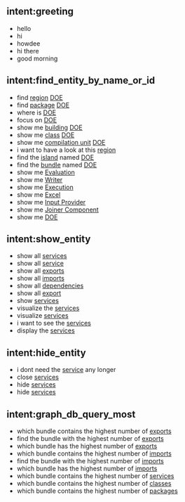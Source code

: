## intent:greeting
- hello
- hi
- howdee
- hi there
- good morning

## intent:find_entity_by_name_or_id
- find [region](entity_type) [DOE](unit_name)
- find [package](entity_type:region) [DOE](unit_name)
- where is [DOE](unit_name)
- focus on [DOE](unit_name)
- show me [building](entity_type) [DOE](unit_name)
- show me [class](entity_type:building) [DOE](unit_name)
- show me [compilation unit](entity_type:building) [DOE](unit_name)
- i want to have a look at this [region](entity_type)
- find the [island](entity_type) named [DOE](unit_name)
- find the [bundle](entity_type:island) named [DOE](unit_name)
- show me [Evaluation](unit_name)
- show me [Writer](unit_name)
- show me [Execution](unit_name)
- show me [Excel](unit_name)
- show me [Input Provider](unit_name)
- show me [Joiner Component](unit_name)
- show me [DOE](unit_name)

## intent:show_entity
- show all [services](entity_to_display) 
- show all [service](entity_to_display:services)
- show all [exports](entity_to_display) 
- show all [imports](entity_to_display) 
- show all [dependencies](entity_to_display:exports) 
- show all [export](entity_to_display:exports)
- show [services](entity_to_display)
- visualize the [services](entity_to_display)
- visualize [services](entity_to_display)
- i want to see the [services](entity_to_display)
- display the [services](entity_to_display)

## intent:hide_entity
- i dont need the [service](entity_to_display:services) any longer
- close [services](entity_to_display)
- hide [services](entity_to_display)
- hide [services](entity_to_display)

## intent:graph_db_query_most
- which bundle contains the highest number of [exports](graph_db_query)
- find the bundle with the highest number of [exports](graph_db_query)
- which bundle has the highest number of [exports](graph_db_query)
- which bundle contains the highest number of [imports](graph_db_query)
- find the bundle with the highest number of [imports](graph_db_query)
- which bundle has the highest number of [imports](graph_db_query)
- which bundle contains the highest number of [services](graph_db_query)
- which bundle contains the highest number of [classes](graph_db_query)
- which bundle contains the highest number of [packages](graph_db_query)
